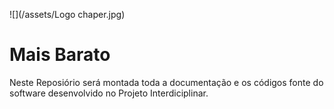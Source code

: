 ![](/assets/Logo chaper.jpg)

# Mais Barato

Neste Reposiório será montada toda a documentação e os códigos fonte do software desenvolvido no Projeto Interdiciplinar.

